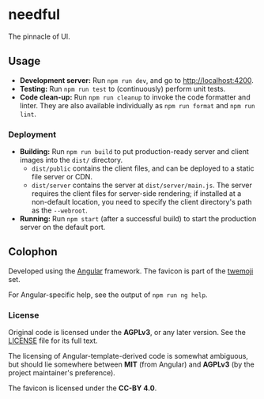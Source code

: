 # needful

The pinnacle of UI.

## Usage

- **Development server:** Run `npm run dev`, and go to <http://localhost:4200>.
- **Testing:** Run `npm run test` to (continuously) perform unit tests.
- **Code clean-up:** Run `npm run cleanup` to invoke the code formatter and
  linter. They are also available individually as `npm run format` and
  `npm run lint`.

### Deployment

- **Building:** Run `npm run build` to put production-ready server and client
  images into the `dist/` directory.
  - `dist/public` contains the client files, and can be deployed to a static
    file server or CDN.
  - `dist/server` contains the server at `dist/server/main.js`. The server
    requires the client files for server-side rendering; if installed at a
    non-default location, you need to specify the client directory's path as the
    `--webroot`.
- **Running:** Run `npm start` (after a successful build) to start the
  production server on the default port.

## Colophon

Developed using the [Angular](https://angular.io) framework. The favicon is part
of the [twemoji](https://twemoji.twitter.com/) set.

For Angular-specific help, see the output of `npm run ng help`.

### License

Original code is licensed under the **AGPLv3**, or any later version. See the
[LICENSE](LICENSE) file for its full text.

The licensing of Angular-template-derived code is somewhat ambiguous, but should
lie somewhere between **MIT** (from Angular) and **AGPLv3** (by the project
maintainer's preference).

The favicon is licensed under the **CC-BY 4.0**.

